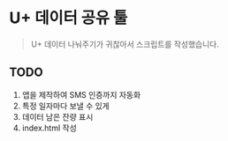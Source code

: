 # U+ 데이터 공유 툴
> U+ 데이터 나눠주기가 귀찮아서 스크립트를 작성했습니다.

## TODO
1. 앱을 제작하여 SMS 인증까지 자동화
2. 특정 일자마다 보낼 수 있게
3. 데이터 남은 잔량 표시
4. index.html 작성
